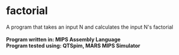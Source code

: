 # factorial
A program that takes an input N and calculates the input N's factorial <br><br>
<b> Program written in: MIPS Assembly Language </b><br>
<b> Program tested using: QTSpim, MARS MIPS Simulator </b>
